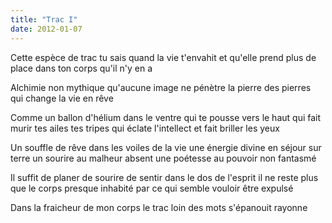 ```yaml
---
title: "Trac I"
date: 2012-01-07
---
```


Cette espèce de trac
tu sais quand la vie t'envahit
et qu'elle prend plus de place dans ton corps
qu'il n'y en a

Alchimie non mythique
qu'aucune image ne pénètre
la pierre des pierres
qui change la vie en rêve

Comme un ballon d'hélium dans le ventre qui te pousse vers le haut
qui fait murir tes ailes tes tripes
qui éclate l'intellect
et fait briller les yeux

Un souffle de rêve dans les voiles de la vie
une énergie divine en séjour sur terre
un sourire au malheur absent
une poétesse au pouvoir non fantasmé

Il suffit de planer de sourire de sentir dans le dos de l'esprit
il ne reste plus que le corps
presque inhabité
par ce qui semble vouloir être expulsé

Dans la fraicheur de mon corps le trac
loin des mots
s'épanouit
rayonne
